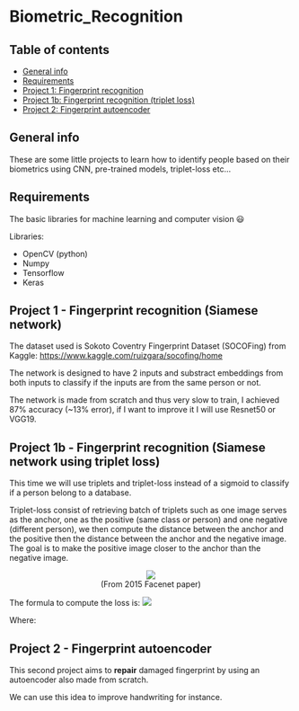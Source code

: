 # Biometric_Recognition

## Table of contents
* [General info](#general-info)
* [Requirements](#requirements)
* [Project 1: Fingerprint recognition](#project-1---fingerprint-recognition-siamese-network)
* [Project 1b: Fingerprint recognition (triplet loss)](#project-1b---fingerprint-recognition-siamese-network-using-triplet-loss)
* [Project 2: Fingerprint autoencoder](#Project-2---Fingerprint-autoencoder)

## General info
These are some little projects to learn how to identify people based on their biometrics using CNN, pre-trained models, triplet-loss etc...

## Requirements

The basic libraries for machine learning and computer vision 😃

Libraries:
* OpenCV (python)
* Numpy
* Tensorflow
* Keras

## Project 1 - Fingerprint recognition (Siamese network)

The dataset used is Sokoto Coventry Fingerprint Dataset (SOCOFing) from Kaggle: https://www.kaggle.com/ruizgara/socofing/home

The network is designed to have 2 inputs and substract embeddings from both inputs to classify if the inputs are from the same person or not.

The network is made from scratch and thus very slow to train, I achieved 87% accuracy (~13% error), if I want to improve it I will use Resnet50 or VGG19.

## Project 1b - Fingerprint recognition (Siamese network using triplet loss)

This time we will use triplets and triplet-loss instead of a sigmoid to classify if a person belong to a database.

Triplet-loss consist of retrieving batch of triplets such as one image serves as the anchor, one as the positive (same class or person) and one negative (different person), we then compute the distance between the anchor and the positive then the distance between the anchor and the negative image.
The goal is to make the positive image closer to the anchor than the negative image.

<p align="center">
  <img src="https://user-images.githubusercontent.com/65224852/136037732-40608fcb-2ab0-42db-adba-eba74076dd3c.png"/>
  <br>(From 2015 Facenet paper)
</p>

The formula to compute the loss is: 
<img src="https://render.githubusercontent.com/render/math?math=%5Cdisplaystyle+%5Csum_%7Bi%7D%5E%7BN%7D%5B+%5Cleft%5C%7C+f%28x_%7Bi%7D%5E%7Ba%7D%29+-+f%28x_%7Bi%7D%5E%7Bp%7D%29+%5Cright%5C%7C_%7B2%7D%5E%7B2%7D+-+%5Cleft%5C%7C+f%28x_%7Bi%7D%5E%7Ba%7D%29+-+f%28x_%7Bi%7D%5E%7Bn%7D%29+%5Cright%5C%7C_%7B2%7D%5E%7B2%7D+%2B+%5Calpha%5D">

Where: 

## Project 2 - Fingerprint autoencoder

This second project aims to **repair** damaged fingerprint by using an autoencoder also made from scratch.

We can use this idea to improve handwriting for instance.
